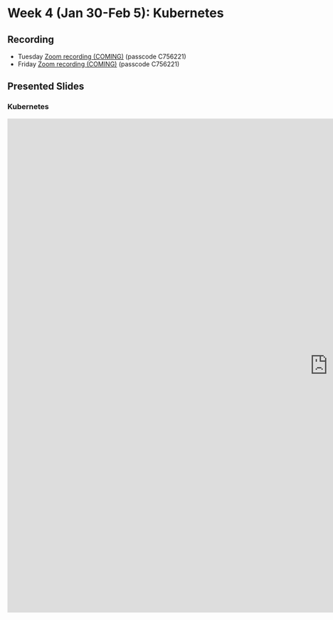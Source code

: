 # Week 4 (Jan 30-Feb 5): Kubernetes

## Recording

* Tuesday [Zoom recording (COMING)]() (passcode C756221)
* Friday [Zoom recording (COMING)]() (passcode C756221)

## Presented Slides  

### Kubernetes

<div class="video-container-4by3"><iframe src="https://docs.google.com/presentation/d/e/2PACX-1vQuD3O5cbMPyZ4cNo0aiLWaIbJJV2U5g9k1a-LTTbvBNTMerQJtwkahstjgIjj3zpbWLFRlJRtUrHXT/embed?start=false&loop=false&delayms=3000" frameborder="0" width="1440" height="1109" allowfullscreen="true" mozallowfullscreen="true" webkitallowfullscreen="true"></iframe></iframe></div>

